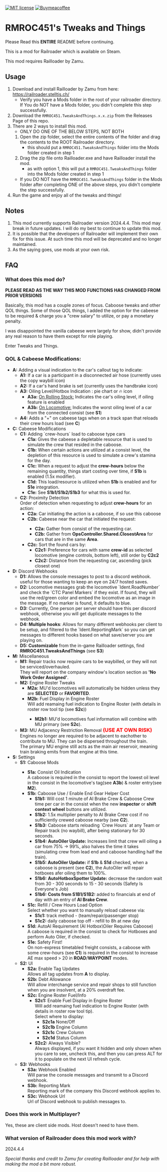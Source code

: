 [![MIT license](https://img.shields.io/badge/License-MIT-blue.svg)](https://lbesson.mit-license.org/) [![Buymeacoffee](https://badgen.net/badge/icon/buymeacoffee?icon=buymeacoffee&label)](https://ko-fi.com/rmroc451)
# RMROC451's Tweaks and Things
Please Read this **ENTIRE** README before continuing.

This is a mod for Railroader which is available on Steam.

This mod requires Railloader by Zamu.

## Usage
1. Download and install Railloader by Zamu from here: https://railroader.stelltis.ch/
    * Verify you have a Mods folder in the root of your railroader directory. If You do NOT have a Mods folder, you didn't complete this step successfully.
2. Download the `RMROC451.TweaksAndThings.x.x.zip` from the Releases Page of this repo.
3. There are 2 ways to install this mod.
    * ONLY DO ONE OF THE BELOW STEPS, NOT BOTH
    1. Open the zip folder, select the entire contents of the folder and drag the contents to the ROOT Railroader directory.
        * this should put a `RMROC451.TweaksAndThings` folder into the Mods folder created in step 1
    2. Drag the zip file onto Railloader.exe and have Railloader install the mod.
        * as with option 1, this will put a `RMROC451.TweaksAndThings` folder into the Mods folder created in step 1
    * If you DO NOT have the `RMROC451.TweaksAndThings` folder in the Mods folder after completing ONE of the above steps, you didn't complete the step successfully.
3. Run the game and enjoy all of the tweaks and things!

## Notes
1. This mod currently supports Railroader version 2024.4.4. This mod may break in future updates. I will do my best to continue to update this mod.
2. It is possible that the developers of Railroader will implement their own fix for this issue. At such time this mod will be deprecated and no longer maintained. 
3. As the saying goes, use mods at your own risk.

## FAQ
### What does this mod do?
**PLEASE READ AS THE WAY THIS MOD FUNCTIONS HAS CHANGED FROM PRIOR VERSIONS**

Basically, this mod has a couple zones of focus. Caboose tweaks and other QOL things.  Some of those QOL things, I added the option for the cabeese to be required & charge you a "crew salary" to utilize, or pay a monetary penalty.

I was disappointed the vanilla cabeese were largely for show, didn't provide any real reason to have them except for role playing.

Enter Tweaks and Things.

### QOL & Cabeese Modifications:
<ul>
  <li><b>A:</b> Adding a visual indication to the car's callout tag to indicate:
        <ul>
            <li><b>A1:</b> If a car is a participant in a disconnected air hose (currently uses the copy waybill icon)</li>
            <li><b>A2:</b> If a car's hand brake is set (currently uses the handbrake icon)</li>
            <li><b>A3:</b> Oiling Level/Hotbox Indication : pie chart or 🔥 icon
                <ul>
                    <li><b>A3a:</b> <u>On Rolling Stock:</u> Indicates the car's oiling level, if oiling feature is enabled</li>
                    <li><b>A3b:</b> <u>On Locomotive:</u> Indicates the worst oiling level of a car from the connected consist (see <b>S1</b>)</li>
                </ul>
            </li>
            <li><b>A4:</b> Adds a "+" on cabeese tags when on a track span that reloads their crew hours load (see <b>C</b>)</li>
        </ul>
  </li>
  <li><b>C:</b> Cabeese Modifications
        <ul>
            <li><b>C1:</b> Adding `crew-hours` load to caboose type cars
                <ul>
                    <li><b>C1a:</b> Gives the cabeese a depletable resource that is used to simulate the crew that resided in the caboose.</li>
                    <li><b>C1b:</b> When certain actions are utilized at a consist level, the depletion of this resource is used to simulate a crew's stamina for the day.</li>
                    <li><b>C1c:</b> When a request to adjust the <b>crew-hours</b> below the remaining quantity, things start costing over time, if <b>S1b</b> is enabled (1.5x modifier).</li>
                    <li><b>C1d:</b> This load/resource is utilized when <b>S1b</b> is enabled and for <b>S1e</b> integration.</li>
                    <li><b>C1e:</b> See <b>S1b1/S1b2/S1b3</b> for what this is used for.</li>
                </ul>
            </li>
            <li><b>C2:</b> Proximity Detection<br/>
                Order of detection when requesting to adjust <b>crew-hours</b> for an action:
                <ul>
                    <li><b>C2a:</b> Car initiating the action is a caboose, if so use this caboose</li>
                    <li><b>C2b:</b> Cabeese near the car that initiated the request:</li>
                        <ul>
                            <li><b>C2a:</b> Gather from consist of the requesting car.</li>
                            <li><b>C2b:</b> Gather from <b>OpsController.Shared.ClosestArea</b> for cars that are in the same <b>Area</b>.</li>
                        </ul>
                    </li>
                    <li><b>C2c:</b> Sort the found cars by:
                        <ul>
                            <li><b>C2c1:</b> Preference for cars with same <b>crew-id</b> as selected locomotive (engine controls, bottom left), still order by <b>C2c2</b></li>
                            <li><b>C2c2:</b> Distance from the requesting car, ascending (pick closest one)</li>
                        </ul>
                    </li>
                </ul>
            </li>
        </ul>
  </li>
  <li><b>D:</b> Discord Webhooks
        <ul>
            <li><b>D1:</b> Allows the console messages to post to a discord webhook. useful for those wanting to keep an eye on 24/7 hosted saves.</li>
            <li><b>D2:</b> Locomotive messages grab the locomotive `Ident.RoadNumber` and check the `CTC Panel Markers` if they exist. If found, they will use the red/green color and embed the locomotive as an image in the message.  If no marker is found, it defaults to blue.</li>
            <li><b>D3:</b> Currently, One person per server should have this per discord webhook, otherwise you will get duplicate messages to the webhook.</li>
            <li><b>D4: Multiple hooks</b>: Allows for many different webhooks per client to be setup, and filtered to the `Ident.ReportingMark` so you can get messages to different hooks based on what save/server you are playing on.</li>
            <li><b>D5: Customizable</b> from the in-game Railloader settings, find <b>RMROC451.TweaksAndThings</b> (see <b>S3</b>)</li>
        </ul>
  </li>
  <li><b>M:</b> Miscellaneous
        <ul>
            <li><b>M1:</b> Repair tracks now require cars to be waybilled, or they will not be serviced/overhauled.<br/>They will report on the company window's location section as <b>'No Work Order Assigned'</b>.</li>
            <li><b>M2:</b> Engine Roster Tweaks<br/>
                <ul>
                    <li><b>M2a:</b> MU'd locomotives will automatically be hidden unless they are <b>SELECTED</b> or <b>FAVORITED</b>.</li>
                    <li><b>M2b:</b> Fuel Display in Engine Roster<br/>
                    Will add reamaing fuel indication to Engine Roster (with details in roster row tool tip (see <b>S2c</b>))</li>
                        <ul>
                            <li><b>M2b1:</b> MU'd locomotives fuel information will combine with MU primary (see <b>S2c</b>).</li>
                        </ul>
                    </li>
                </ul>
            </li>
            <li><b>M3:</b> MU Adjacency Restriction Removal <h3 style="color:red; display:inline">(USE AT OWN RISK)</h3></br>
                Engines no longer are required to be adjacent to eachother to contribute to MU. They can be dispersed throughout the train.<br/>
                The primary MU engine still acts as the main air reservoir, meaning train braking emits from that engine at this time.
            </li>
        </ul>
  </li>
  <li><b>S:</b> Settings
         <ul>
            <li><b>S1:</b> Caboose Mods</li>
                <ul>
                    <li><b>S1a:</b> Consist Oil Indication<br/>A caboose is required in the consist to report the lowest oil level in the consist in the locomotive's tag(see <b>A3b</b>) & roster entry(see <b>M2</b>).</li>
                    <li><b>S1b:</b> Caboose Use / Enable End Gear Helper Cost
                        <ul>
                            <li><b>S1b1:</b> Will cost 1 minute of AI Brake Crew & Caboose Crew time per car in the consist when the new <b>inspector</b> or <b>shift context wheel</b> buttons are utilized.</li>
                            <li><b>S1b2:</b> 1.5x multiplier penalty to AI Brake Crew cost if no sufficiently crewed caboose nearby (see <b>C2</b>).</li>
                            <li><b>S1b3:</b> Caboose starts reloading `Crew Hours` at any Team or Repair track (no waybill), after being stationary for 30 seconds.</li>
                            <li><b>S1b4:</b> <b>AutoOiler Update:</b> Increases limit that crew will oiling a car from 75% -> 99%, also halves the time it takes (simulating crew from lead end and caboose handling half the train).
                            <li><b>S1b5:</b> <b>AutoOiler Update:</b> if <b>S1b</b> & <b>S1d</b> checked, when a caboose is present (see <b>C2</b>), the AutoOiler will repair hotboxes afer oiling them to 100%.
                            <li><b>S1b6:</b> <b>AutoHotboxSpotter Update:</b> decrease the random wait from 30 - 300 seconds to 15 - 30 seconds (Safety Is Everyone's Job)</li>
                            <li><b>S1b6:</b> <b>Costs from S1B1/S1B2:</b> added to financials at end of day with an entry of <b>AI Brake Crew</b>.</li>
                        </ul>
                    <li><b>S1c:</b> Refill / Crew Hours Load Option<br/>Select whether you want to manually reload cabeese via:
                        <ul>
                            <li><b>S1c1:</b> track method - (team/repair/passenger stop)</li>
                            <li><b>S1c2:</b> daily caboose top off - refill to 8h at new day</li>
                        </ul>
                    </li>
                    <li><b>S1d:</b> AutoAI Requirement (AI Hotbox\Oiler Requires Caboose)<br/>A caboose is required in the consist to check for Hotboxes and perform Auto Oiler, if checked.</li>
                    <li><b>S1e:</b> Safety First!<br/>On non-express timetabled freight consists, a caboose with some crew-hours (see <b>C1</b>) is required in the consist to increase AE max speed > 20 in <b>ROAD</b>/<b>WAYPOINT</b> modes.</li>
                </ul>
            <li><b>S2:</b> UI
                <ul>
                    <li><b>S2a:</b> Enable Tag Updates<br/>
                    Allows all tag updates from <b>A</b> to display.</li>
                    <li><b>S2b:</b> Debt Allowance<br/>
                    Will allow interchange service and repair shops to still function when you are insolvent, at a 20% overdraft fee.</li>
                    <li><b>S2c:</b> Engine Roster Fuel/Info
                        <ul>
                            <li><b>S2c1:</b> Enable Fuel Display in Engine Roster<br/>
                                Will add reamaing fuel indication to Engine Roster (with details in roster row tool tip). <br/>
                                Select where to display:
                                <ul>
                                    <li><b>S2c1a</b> None/Off</li>
                                    <li><b>S2c1b</b> Engine Column</li>
                                    <li><b>S2c1c</b> Crew Column</li>
                                    <li><b>S2c1d</b> Status Column</li>
                                </ul>
                            </li>
                            <li><b>S2c2:</b> Always Visible?<br/>
                                Always displayed, if you want it hidden and only shown when you care to see, uncheck this, and then you can press ALT for it to populate on the next UI refresh cycle.
                            </li>
                        </ul>
                    </li>
                </ul>
            </li>
            <li><b>S3:</b> Webhooks
                <ul>
                    <li><b>S3a:</b> Webhook Enabled<br/>Will parse the console messages and transmit to a Discord webhook.</li>
                    <li><b>S3b:</b> Reporting Mark<br/>Reporting mark of the company this Discord webhook applies to.</li>
                    <li><b>S3c:</b> Webhook Url<br/>Url of Discord webhook to publish messages to.</li>
                </ul>
            </li>
         </ul>
  </li>
</ul>

### Does this work in Multiplayer?
Yes, these are client side mods. Host doesn't need to have them.

### What version of Railroader does this mod work with?
2024.4.4

*Special thanks and credit to Zamu for creating Railloader and for help with making the mod a bit more robust.*
